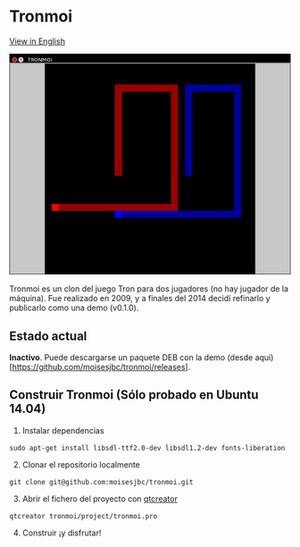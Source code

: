 # Tronmoi

[View in English](README.md)

![Captura de pantalla de Tronmoi](img/tronmoi.png "Captura de pantalla de Tronmoi")

Tronmoi es un clon del juego Tron para dos jugadores (no hay jugador de la máquina). Fue realizado en 2009, y a finales del 2014 decidí refinarlo y publicarlo como una demo (v0.1.0).

## Estado actual

**Inactivo**. Puede descargarse un paquete DEB con la demo (desde aquí)[https://github.com/moisesjbc/tronmoi/releases].

## Construir Tronmoi (Sólo probado en Ubuntu 14.04)

1. Instalar dependencias

 ```
 sudo apt-get install libsdl-ttf2.0-dev libsdl1.2-dev fonts-liberation
 ```

2. Clonar el repositorio localmente

 ```
 git clone git@github.com:moisesjbc/tronmoi.git 
 ```

3. Abrir el fichero del proyecto con [qtcreator](http://qt-project.org/wiki/Category:Tools::QtCreator)

 ```
 qtcreator tronmoi/project/tronmoi.pro
 ```

4. Construir ¡y disfrutar!

